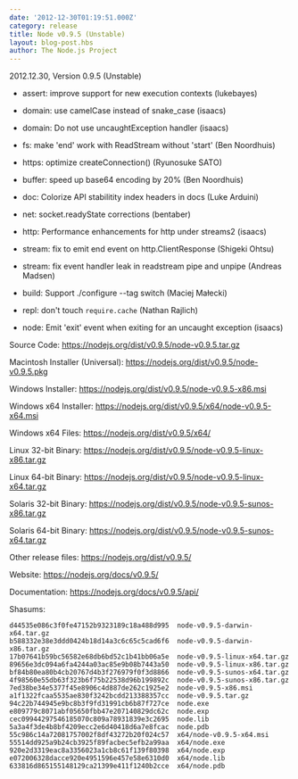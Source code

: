 ```yaml
---
date: '2012-12-30T01:19:51.000Z'
category: release
title: Node v0.9.5 (Unstable)
layout: blog-post.hbs
author: The Node.js Project
---
```


2012.12.30, Version 0.9.5 (Unstable)

- assert: improve support for new execution contexts (lukebayes)

- domain: use camelCase instead of snake_case (isaacs)

- domain: Do not use uncaughtException handler (isaacs)

- fs: make 'end' work with ReadStream without 'start' (Ben Noordhuis)

- https: optimize createConnection() (Ryunosuke SATO)

- buffer: speed up base64 encoding by 20% (Ben Noordhuis)

- doc: Colorize API stabilitity index headers in docs (Luke Arduini)

- net: socket.readyState corrections (bentaber)

- http: Performance enhancements for http under streams2 (isaacs)

- stream: fix to emit end event on http.ClientResponse (Shigeki Ohtsu)

- stream: fix event handler leak in readstream pipe and unpipe (Andreas Madsen)

- build: Support ./configure --tag switch (Maciej Małecki)

- repl: don't touch `require.cache` (Nathan Rajlich)

- node: Emit 'exit' event when exiting for an uncaught exception (isaacs)

Source Code: https://nodejs.org/dist/v0.9.5/node-v0.9.5.tar.gz

Macintosh Installer (Universal): https://nodejs.org/dist/v0.9.5/node-v0.9.5.pkg

Windows Installer: https://nodejs.org/dist/v0.9.5/node-v0.9.5-x86.msi

Windows x64 Installer: https://nodejs.org/dist/v0.9.5/x64/node-v0.9.5-x64.msi

Windows x64 Files: https://nodejs.org/dist/v0.9.5/x64/

Linux 32-bit Binary: https://nodejs.org/dist/v0.9.5/node-v0.9.5-linux-x86.tar.gz

Linux 64-bit Binary: https://nodejs.org/dist/v0.9.5/node-v0.9.5-linux-x64.tar.gz

Solaris 32-bit Binary: https://nodejs.org/dist/v0.9.5/node-v0.9.5-sunos-x86.tar.gz

Solaris 64-bit Binary: https://nodejs.org/dist/v0.9.5/node-v0.9.5-sunos-x64.tar.gz

Other release files: https://nodejs.org/dist/v0.9.5/

Website: https://nodejs.org/docs/v0.9.5/

Documentation: https://nodejs.org/docs/v0.9.5/api/

Shasums:

```
d44535e086c3f0fe47152b9323189c18a488d995  node-v0.9.5-darwin-x64.tar.gz
b588332e38e3ddd0424b18d14a3c6c65c5cad6f6  node-v0.9.5-darwin-x86.tar.gz
17b07641b59bc56582e68db6bd52c1b41bb06a5e  node-v0.9.5-linux-x64.tar.gz
89656e3dc094a6fa4244a03ac85e9b08b7443a50  node-v0.9.5-linux-x86.tar.gz
bf84b80ea80b4cb20767d4b3f276979f0f3d8866  node-v0.9.5-sunos-x64.tar.gz
4f98560e55db63f323b6f75b22538d96b199892c  node-v0.9.5-sunos-x86.tar.gz
7ed38be34e5377f45e8906c4d887de262c1925e2  node-v0.9.5-x86.msi
a1f1322fcaa5535ae830f3242bcdd213388357cc  node-v0.9.5.tar.gz
94c22b744945e9bc8b3f9fd31991cb6b87f727ce  node.exe
e809779c8071abf05650fbb47e207140829dc62c  node.exp
cec09944297546185070c809a78931839e3c2695  node.lib
5a3a4f3de4b8bf4209ecc2e6d40418d6a7e8fcac  node.pdb
55c986c14a72081757002f8df43272b20f024c57  x64/node-v0.9.5-x64.msi
55514dd925a9b24cb3925f89facbec5efb2a99aa  x64/node.exe
920e2d3319eac8a3356023a1cb8c61f139f80398  x64/node.exp
e072006328dacce920e4951596e457e58e6310d0  x64/node.lib
633816d865155148129ca21399e411f1240b2cce  x64/node.pdb
```
